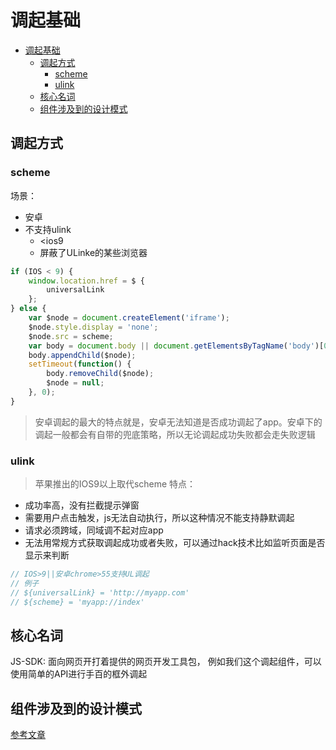 <!--
 * @Descripttion: 
 * @version: 
 * @Author: xiongyang
 * @Date: 2020-05-27 11:25:45
 * @LastEditors: xiongyang
 * @LastEditTime: 2020-06-02 22:09:41
--> 

# 调起基础

- [调起基础](#调起基础)
  - [调起方式](#调起方式)
    - [scheme](#scheme)
    - [ulink](#ulink)
  - [核心名词](#核心名词)
  - [组件涉及到的设计模式](#组件涉及到的设计模式)

  

## 调起方式

### scheme

场景：

* 安卓
* 不支持ulink
  + <ios9
  + 屏蔽了ULinke的某些浏览器

``` js
if (IOS < 9) {
    window.location.href = $ {
        universalLink
    };
} else {
    var $node = document.createElement('iframe');
    $node.style.display = 'none';
    $node.src = scheme;
    var body = document.body || document.getElementsByTagName('body')[0];
    body.appendChild($node);
    setTimeout(function() {
        body.removeChild($node);
        $node = null;
    }, 0);
}
```

> 安卓调起的最大的特点就是，安卓无法知道是否成功调起了app。安卓下的调起一般都会有自带的兜底策略，所以无论调起成功失败都会走失败逻辑

### ulink
> 苹果推出的IOS9以上取代scheme
特点：
- 成功率高，没有拦截提示弹窗
- 需要用户点击触发，js无法自动执行，所以这种情况不能支持静默调起
- 请求必须跨域，同域调不起对应app
- 无法用常规方式获取调起成功或者失败，可以通过hack技术比如监听页面是否显示来判断
  
``` js
// IOS>9||安卓chrome>55支持UL调起
// 例子
// ${universalLink} = 'http://myapp.com'
// ${scheme} = 'myapp://index'

```

## 核心名词

JS-SDK: 面向网页开打着提供的网页开发工具包，
例如我们这个调起组件，可以使用简单的API进行手百的框外调起

## 组件涉及到的设计模式

[参考文章](https://segmentfault.com/a/1190000014926730?utm_source=channel-hottest)
